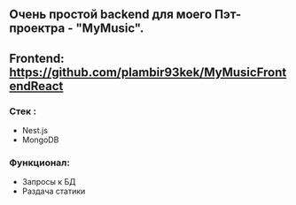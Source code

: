 ## Очень простой backend для моего Пэт-проектра - "MyMusic".
## Frontend: https://github.com/plambir93kek/MyMusicFrontendReact

### Стек :
* Nest.js
* MongoDB

### Функционал:
* Запросы к БД
* Раздача статики
